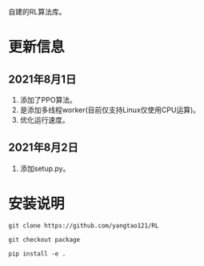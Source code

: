 自建的RL算法库。
# 更新信息
## 2021年8月1日
1. 添加了PPO算法。
2. 是添加多线程worker(目前仅支持Linux仅使用CPU运算)。
3. 优化运行速度。
## 2021年8月2日
1. 添加setup.py。

# 安装说明
`git clone https://github.com/yangtao121/RL
`

`git checkout package`

`pip install -e .`
